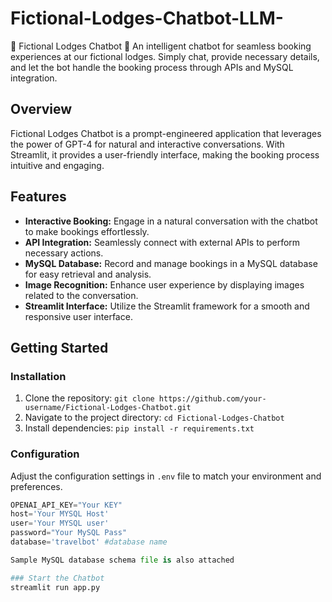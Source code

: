 # Fictional-Lodges-Chatbot-LLM-
🏨 Fictional Lodges Chatbot 🤖 An intelligent chatbot for seamless booking experiences at our fictional lodges. Simply chat, provide necessary details, and let the bot handle the booking process through APIs and MySQL integration.

## Overview

Fictional Lodges Chatbot is a prompt-engineered application that leverages the power of GPT-4 for natural and interactive conversations. With Streamlit, it provides a user-friendly interface, making the booking process intuitive and engaging.

## Features

- **Interactive Booking:** Engage in a natural conversation with the chatbot to make bookings effortlessly.
- **API Integration:** Seamlessly connect with external APIs to perform necessary actions.
- **MySQL Database:** Record and manage bookings in a MySQL database for easy retrieval and analysis.
- **Image Recognition:** Enhance user experience by displaying images related to the conversation.
- **Streamlit Interface:** Utilize the Streamlit framework for a smooth and responsive user interface.

## Getting Started

### Installation

1. Clone the repository: `git clone https://github.com/your-username/Fictional-Lodges-Chatbot.git`
2. Navigate to the project directory: `cd Fictional-Lodges-Chatbot`
3. Install dependencies: `pip install -r requirements.txt`

### Configuration

Adjust the configuration settings in `.env` file to match your environment and preferences.

```python
OPENAI_API_KEY="Your KEY"
host='Your MYSQL Host'
user='Your MYSQL user'
password="Your MySQL Pass"
database='travelbot' #database name

Sample MySQL database schema file is also attached

### Start the Chatbot
streamlit run app.py

